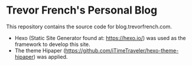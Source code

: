# Trevor French's Personal Blog
This repository contains the source code for blog.trevorfrench.com.
- Hexo (Static Site Generator found at: https://hexo.io/) was used as the framework to develop this site.
- The theme Hipaper (https://github.com/iTimeTraveler/hexo-theme-hipaper) was applied.

